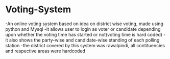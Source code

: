 # Voting-System

-An online voting system based on idea on district wise voting, made using python and Mysql 
-it allows user to login as voter or candidate depending upon whether the voting time has started or not(voting time is hard coded) 
-it also shows the party-wise and candidate-wise standing of each polling station 
-the district covered by this system was rawalpindi, all contituencies and respective areas were hardcoded 
